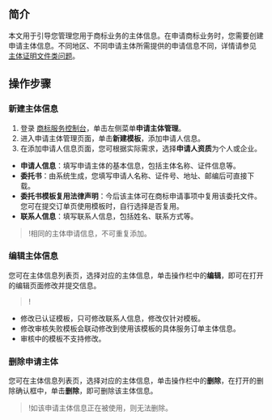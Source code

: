## 简介
本文用于引导您管理您用于商标业务的主体信息。在申请商标业务时，您需要创建申请主体信息。不同地区、不同申请主体所需提供的申请信息不同，详情请参见 [主体证明文件类问题](https://cloud.tencent.com/document/product/1145/38956)。

## 操作步骤
### 新建主体信息
1. 登录 [商标服务控制台](https://console.cloud.tencent.com/tmr)，单击左侧菜单**申请主体管理**。
2. 进入申请主体管理页面，单击**新建模板**，添加申请人信息。
3. 在添加申请人信息页面，您可根据实际需求，选择**申请人资质**为个人或企业。
 - **申请人信息**：填写申请主体的基本信息，包括主体名称、证件信息等。
 - **委托书**：由系统生成，您填写申请人名称、证件号、地址、邮编后可直接下载。
 - **委托书模板复用法律声明**：今后该主体可在商标申请事项中复用该委托文件。您可在提交订单页使用模板时，自行选择是否复用。
 - **联系人信息**：填写联系人信息，包括姓名、联系方式等。

>!相同的主体申请信息，不可重复添加。


### 编辑主体信息
您可在主体信息列表页，选择对应的主体信息，单击操作栏中的**编辑**，即可在打开的编辑页面修改并提交信息。

>!
- 修改已认证模板，只可修改联系人信息，修改仅针对模板。
- 修改审核失败模板会联动修改到使用该模板的具体服务订单主体信息。
- 审核中的模板不支持修改。


### 删除申请主体
您可在主体信息列表页，选择对应的主体信息，单击操作栏中的**删除**，在打开的删除确认框中，单击**删除**，即可删除该主体信息。

>!如该申请主体信息正在被使用，则无法删除。

